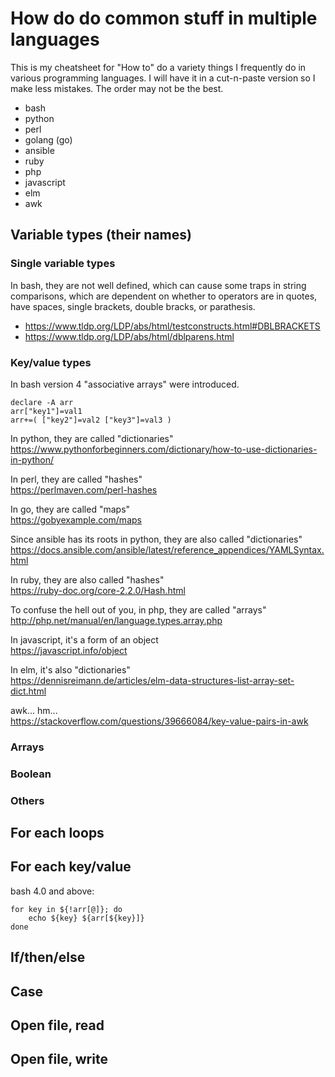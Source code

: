 # How do do common stuff in multiple languages
This is my cheatsheet for "How to" do a variety things I frequently do in various programming languages.  I will have it in a cut-n-paste version so I make less mistakes.  The order may not be the best.

- bash
- python
- perl
- golang (go)
- ansible
- ruby 
- php
- javascript
- elm
- awk

## Variable types (their names)
### Single variable types
In bash, they are not well defined, which can cause some traps in string comparisons, which are dependent on whether to operators are in quotes, have spaces, single brackets, double bracks, or parathesis.
- https://www.tldp.org/LDP/abs/html/testconstructs.html#DBLBRACKETS
- https://www.tldp.org/LDP/abs/html/dblparens.html

### Key/value types
In bash version 4 "associative arrays" were introduced.

    declare -A arr
    arr["key1"]=val1
    arr+=( ["key2"]=val2 ["key3"]=val3 )

In python, they are called "dictionaries"  
https://www.pythonforbeginners.com/dictionary/how-to-use-dictionaries-in-python/

In perl, they are called "hashes"  
https://perlmaven.com/perl-hashes
 
In go, they are called "maps"  
https://gobyexample.com/maps

Since ansible has its roots in python, they are also called "dictionaries"  
https://docs.ansible.com/ansible/latest/reference_appendices/YAMLSyntax.html

In ruby, they are also called "hashes"  
https://ruby-doc.org/core-2.2.0/Hash.html

To confuse the hell out of you, in php, they are called "arrays"  
http://php.net/manual/en/language.types.array.php

In javascript, it's a form of an object  
https://javascript.info/object

In elm, it's also "dictionaries"  
https://dennisreimann.de/articles/elm-data-structures-list-array-set-dict.html

awk... hm...  
https://stackoverflow.com/questions/39666084/key-value-pairs-in-awk


### Arrays
### Boolean
### Others

## For each loops

## For each key/value

bash 4.0 and above:

    for key in ${!arr[@]}; do
        echo ${key} ${arr[${key}]}
    done

## If/then/else

## Case

## Open file, read

## Open file, write

